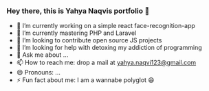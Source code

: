 ### Hey there, this is Yahya Naqvis portfolio 👋


- 🔭 I’m currently working on a simple react face-recognition-app
- 🌱 I’m currently mastering PHP and Laravel
- 👯 I’m looking to contribute open source JS projects
- 🤔 I’m looking for help with detoxing my addiction of programming
- 💬 Ask me about ...
- 📫 How to reach me: drop a mail at yahya.naqvi123@gmail.com
- 😄 Pronouns: ...
- ⚡ Fun fact about me: I am a wannabe polyglot 😄


